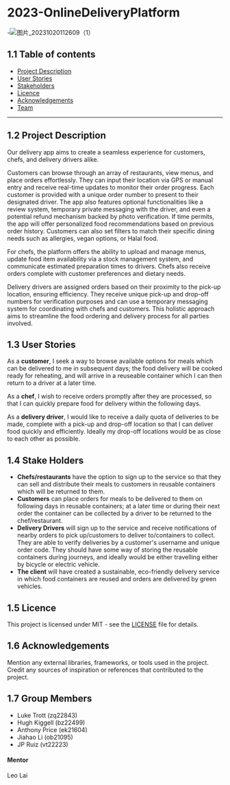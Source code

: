 # 2023-OnlineDeliveryPlatform
-![图片_20231020112609（1）](https://github.com/spe-uob/2023-OnlineDeliveryPlatform/assets/101518538/84d3c1fc-8338-4d18-abb6-edf01fb53b5f)
## 1.1 Table of contents
- [Project Description](#12-project-description)
- [User Stories](#13-user-stories)
- [Stakeholders](#14-stake-holders)
- [Licence](#15-licence)
- [Acknowledgements](#16-acknowledgements)
- [Team](#17-group-members)
---
## 1.2 Project Description
Our delivery app aims to create a seamless experience for customers, chefs, and delivery drivers alike. 

Customers can browse through an array of restaurants, view menus, and place orders effortlessly. They can input their location via GPS or manual entry and receive real-time updates to monitor their order progress. Each customer is provided with a unique order number to present to their designated driver. The app also features optional functionalities like a review system, temporary private messaging with the driver, and even a potential refund mechanism backed by photo verification. If time permits, the app will offer personalized food recommendations based on previous order history. Customers can also set filters to match their specific dining needs such as allergies, vegan options, or Halal food.

For chefs, the platform offers the ability to upload and manage menus, update food item availability via a stock management system, and communicate estimated preparation times to drivers. Chefs also receive orders complete with customer preferences and dietary needs.

Delivery drivers are assigned orders based on their proximity to the pick-up location, ensuring efficiency. They receive unique pick-up and drop-off numbers for verification purposes and can use a temporary messaging system for coordinating with chefs and customers. This holistic approach aims to streamline the food ordering and delivery process for all parties involved.

## 1.3 User Stories

As a **customer**, I seek a way to browse available options for meals which can be delivered to me in subsequent days; the food delivery will be cooked ready for reheating, and will arrive in a reuseable container which I can then return to a driver at a later time.

As a **chef**, I wish to receive orders promptly after they are processed, so that I can quickly prepare food for delivery within the following days.

As a **delivery driver**, I would like to receive a daily quota of deliveries to be made, complete with a pick-up and drop-off location so that I can deliver food quickly and efficiently. Ideally my drop-off locations would be as close to each other as possible.

## 1.4 Stake Holders

- **Chefs/restaurants** have the option to sign up to the service so that they can sell and distribute their meals to customers in reusable containers which will be returned to them. 
- **Customers** can place orders for meals to be delivered to them on following days in reusable containers; at a later time or during their next order the container can be collected by a driver to be returned to the chef/restaurant.
- **Delivery Drivers** will sign up to the service and receive notifications of nearby orders to pick up/customers to deliver to/containers to collect. They are able to verify deliveries by a customer's username and unique order code. They should have some way of storing the reusable containers during journeys, and ideally would be either travelling either by bicycle or electric vehicle.
- **The client** will have created a sustainable, eco-friendly delivery service in which food containers are reused and orders are delivered by green vehicles. 

## 1.5 Licence

This project is licensed under MIT - see the [LICENSE](https://github.com/spe-uob/2023-OnlineDeliveryPlatform/blob/main/LICENSE) file for details.

## 1.6 Acknowledgements

Mention any external libraries, frameworks, or tools used in the project.   
Credit any sources of inspiration or references that contributed to the project.

## 1.7 Group Members
- Luke Trott (zq22843)
- Hugh Kiggell (bz22499)
- Anthony Price (ek21604)
- Jiahao Li (ob21095)
- JP Ruiz (vt22223)
#### Mentor
Leo Lai

